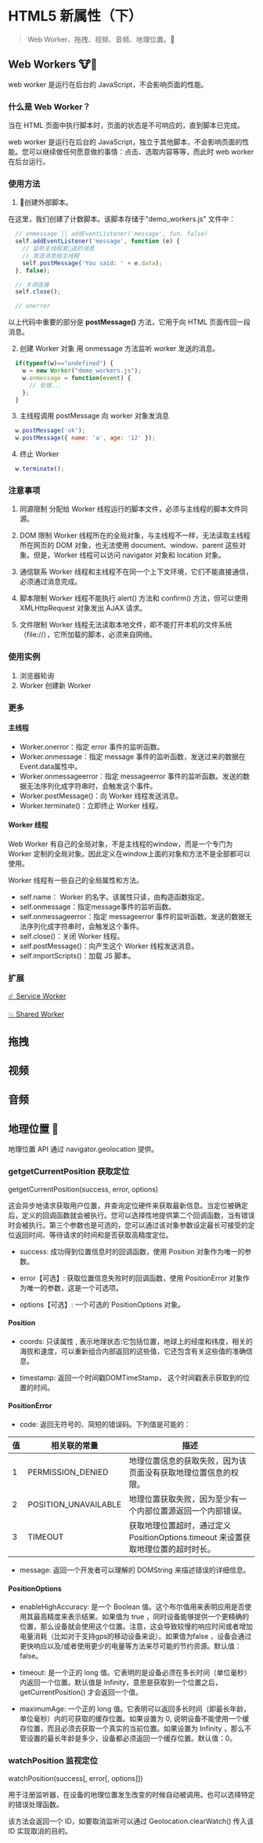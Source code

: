 # HTML5 新属性（下）

> Web Worker、拖拽、视频、音频、地理位置。

## Web Workers 🐮🍺

web worker 是运行在后台的 JavaScript，不会影响页面的性能。

### 什么是 Web Worker？
当在 HTML 页面中执行脚本时，页面的状态是不可响应的，直到脚本已完成。

web worker 是运行在后台的 JavaScript，独立于其他脚本，不会影响页面的性能。您可以继续做任何愿意做的事情：点击、选取内容等等，而此时 web worker 在后台运行。

### 使用方法
1. 创建外部脚本。

在这里，我们创建了计数脚本。该脚本存储于"demo_workers.js" 文件中：
```javascript
  // onmessage || addEventListener('message', fun, false)
  self.addEventListener('message', function (e) {
    // 监听主线程发送的消息
    // 发送消息给主线程
    self.postMessage('You said: ' + e.data);
  }, false);

  // 关闭连接
  self.close();

  // onerror
```
以上代码中重要的部分是 **postMessage()** 方法，它用于向 HTML 页面传回一段消息。

2. 创建 Worker 对象
用 onmessage 方法监听 worker 发送的消息。
```javascript
  if(typeof(w)=="undefined") {
    w = new Worker("demo_workers.js");
    w.onmessage = function(event) {
      // 处理...
    };
  }
```

3. 主线程调用 postMessage 向 worker 对象发消息
```javascript
  w.postMessage('ok');
  w.postMessage({ name: 'a', age: '12' });
```

4. 终止 Worker
```javascript
  w.terminate();
```

### 注意事项
1. 同源限制
分配给 Worker 线程运行的脚本文件，必须与主线程的脚本文件同源。

2. DOM 限制
Worker 线程所在的全局对象，与主线程不一样，无法读取主线程所在网页的 DOM 对象，也无法使用 document、window、parent 这些对象。但是，Worker 线程可以访问 navigator 对象和 location 对象。

3. 通信联系
Worker 线程和主线程不在同一个上下文环境，它们不能直接通信，必须通过消息完成。

4. 脚本限制
Worker 线程不能执行 alert() 方法和 confirm() 方法，但可以使用  XMLHttpRequest 对象发出 AJAX 请求。

5. 文件限制
Worker 线程无法读取本地文件，即不能打开本机的文件系统（file://），它所加载的脚本，必须来自网络。

### 使用实例
1. 浏览器轮询
2. Worker 创建新 Worker

### 更多
#### 主线程
- Worker.onerror：指定 error 事件的监听函数。
- Worker.onmessage：指定 message 事件的监听函数，发送过来的数据在Event.data属性中。
- Worker.onmessageerror：指定 messageerror 事件的监听函数。发送的数据无法序列化成字符串时，会触发这个事件。
- Worker.postMessage()：向 Worker 线程发送消息。
- Worker.terminate()：立即终止 Worker 线程。

#### Worker 线程
Web Worker 有自己的全局对象，不是主线程的window，而是一个专门为 Worker 定制的全局对象。因此定义在window上面的对象和方法不是全部都可以使用。

Worker 线程有一些自己的全局属性和方法。

- self.name： Worker 的名字。该属性只读，由构造函数指定。
- self.onmessage：指定message事件的监听函数。
- self.onmessageerror：指定 messageerror 事件的监听函数。发送的数据无法序列化成字符串时，会触发这个事件。
- self.close()：关闭 Worker 线程。
- self.postMessage()：向产生这个 Worker 线程发送消息。
- self.importScripts()：加载 JS 脚本。

### 扩展
[☄️ Service Worker](https://juejin.im/post/5b06a7b3f265da0dd8567513)

[💥 Shared Worker](https://www.zhuwenlong.com/blog/article/590ea64fe55f0f385f9a12e5)

## 拖拽


## 视频


## 音频


## 地理位置 🧠

地理位置 API 通过 navigator.geolocation 提供。

### getgetCurrentPosition 获取定位
getgetCurrentPosition(success, error, options)

这会异步地请求获取用户位置，并查询定位硬件来获取最新信息。当定位被确定后，定义的回调函数就会被执行。您可以选择性地提供第二个回调函数，当有错误时会被执行。第三个参数也是可选的，您可以通过该对象参数设定最长可接受的定位返回时间、等待请求的时间和是否获取高精度定位。

- success: 成功得到位置信息时的回调函数，使用 Position 对象作为唯一的参数。 

- error【可选】: 获取位置信息失败时的回调函数，使用  PositionError 对象作为唯一的参数，这是一个可选项。 

- options【可选】: 一个可选的 PositionOptions 对象。

#### Position

- coords: 只读属性 , 表示地理状态:它包括位置，地球上的经度和纬度，相关的海拔和速度，可以重新组合内部返回的这些值，它还包含有关这些值的准确信息。

- timestamp: 返回一个时间戳DOMTimeStamp， 这个时间戳表示获取到的位置的时间。

#### PositionError

- code: 返回无符号的、简短的错误码。下列值是可能的：

|值|相关联的常量|描述|
|--|--|--|
|1|PERMISSION_DENIED|地理位置信息的获取失败，因为该页面没有获取地理位置信息的权限。|
|2|POSITION_UNAVAILABLE|地理位置获取失败，因为至少有一个内部位置源返回一个内部错误。|
|3|TIMEOUT|获取地理位置超时，通过定义PositionOptions.timeout 来设置获取地理位置的超时时长。|

- message: 返回一个开发者可以理解的 DOMString 来描述错误的详细信息。

#### PositionOptions
- enableHighAccuracy: 是一个 Boolean 值。这个布尔值用来表明应用是否使用其最高精度来表示结果。如果值为 true ，同时设备能够提供一个更精确的位置，那么设备就会使用这个位置。注意，这会导致较慢的响应时间或者增加电量消耗（比如对于支持gps的移动设备来说）。如果值为false ，设备会通过更快响应以及/或者使用更少的电量等方法来尽可能的节约资源。默认值： false。

- timeout: 是一个正的 long 值。它表明的是设备必须在多长时间（单位毫秒）内返回一个位置。默认值是 Infinity，意思是获取到一个位置之后， getCurrentPosition() 才会返回一个值。
- maximumAge: 一个正的 long 值。它表明可以返回多长时间（即最长年龄，单位毫秒）内的可获取的缓存位置。如果设置为 0, 说明设备不能使用一个缓存位置，而且必须去获取一个真实的当前位置。如果设置为 Infinity ，那么不管设置的最长年龄是多少，设备都必须返回一个缓存位置。默认值：0。

### watchPosition 监视定位
watchPosition(success[, error[, options]])

用于注册监听器，在设备的地理位置发生改变的时候自动被调用。也可以选择特定的错误处理函数。

该方法会返回一个 ID，如要取消监听可以通过  Geolocation.clearWatch() 传入该 ID 实现取消的目的。
